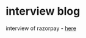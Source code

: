 # interview blog

interview of razorpay - <a href="https://dev.to/anuraghazra/my-frontend-interview-experience-at-razorpay-29bo">here</a>
